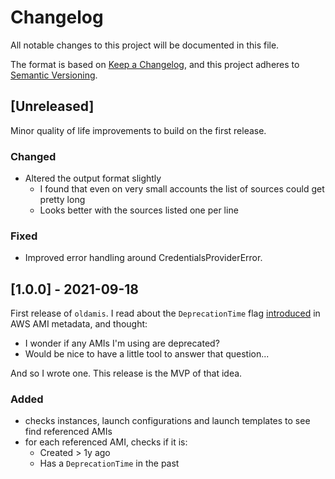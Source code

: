 # Changelog
All notable changes to this project will be documented in this file.

The format is based on [Keep a Changelog](https://keepachangelog.com/en/1.0.0/),
and this project adheres to [Semantic Versioning](https://semver.org/spec/v2.0.0.html).

## [Unreleased]
Minor quality of life improvements to build on the first release.

### Changed
- Altered the output format slightly
  - I found that even on very small accounts the list of sources could get pretty long
  - Looks better with the sources listed one per line

### Fixed
- Improved error handling around CredentialsProviderError.

## [1.0.0] - 2021-09-18
First release of `oldamis`.  I read about the `DeprecationTime` flag 
[introduced](https://aws.amazon.com/about-aws/whats-new/2021/06/amazon-ec2-adds-new-ami-property-to-flag-outdated-amis/) 
in AWS AMI metadata, and thought:
- I wonder if any AMIs I'm using are deprecated?
- Would be nice to have a little tool to answer that question...

And so I wrote one. This release is the MVP of that idea.

### Added
- checks instances, launch configurations and launch templates to see find referenced AMIs
- for each referenced AMI, checks if it is:
  - Created > 1y ago
  - Has a `DeprecationTime` in the past
